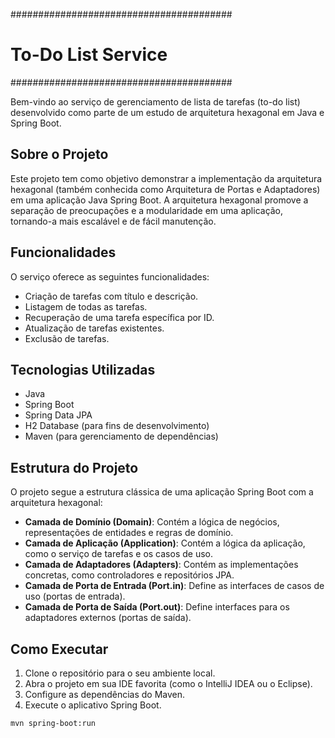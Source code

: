 ########################################
# To-Do List Service
########################################

Bem-vindo ao serviço de gerenciamento de lista de tarefas (to-do list) desenvolvido como parte de um estudo de arquitetura hexagonal em Java e Spring Boot.

## Sobre o Projeto

Este projeto tem como objetivo demonstrar a implementação da arquitetura hexagonal (também conhecida como Arquitetura de Portas e Adaptadores) em uma aplicação Java Spring Boot. A arquitetura hexagonal promove a separação de preocupações e a modularidade em uma aplicação, tornando-a mais escalável e de fácil manutenção.

## Funcionalidades

O serviço oferece as seguintes funcionalidades:

- Criação de tarefas com título e descrição.
- Listagem de todas as tarefas.
- Recuperação de uma tarefa específica por ID.
- Atualização de tarefas existentes.
- Exclusão de tarefas.

## Tecnologias Utilizadas

- Java
- Spring Boot
- Spring Data JPA
- H2 Database (para fins de desenvolvimento)
- Maven (para gerenciamento de dependências)

## Estrutura do Projeto

O projeto segue a estrutura clássica de uma aplicação Spring Boot com a arquitetura hexagonal:

- **Camada de Domínio (Domain)**: Contém a lógica de negócios, representações de entidades e regras de domínio.
- **Camada de Aplicação (Application)**: Contém a lógica da aplicação, como o serviço de tarefas e os casos de uso.
- **Camada de Adaptadores (Adapters)**: Contém as implementações concretas, como controladores e repositórios JPA.
- **Camada de Porta de Entrada (Port.in)**: Define as interfaces de casos de uso (portas de entrada).
- **Camada de Porta de Saída (Port.out)**: Define interfaces para os adaptadores externos (portas de saída).

## Como Executar

1. Clone o repositório para o seu ambiente local.
2. Abra o projeto em sua IDE favorita (como o IntelliJ IDEA ou o Eclipse).
3. Configure as dependências do Maven.
4. Execute o aplicativo Spring Boot.

```shell
mvn spring-boot:run
